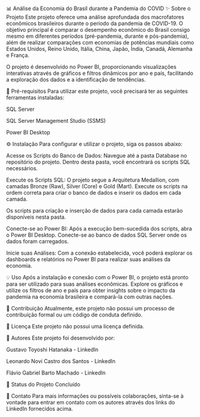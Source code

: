 📊 Análise da Economia do Brasil durante a Pandemia do COVID
✨ Sobre o Projeto
Este projeto oferece uma análise aprofundada dos macrofatores econômicos brasileiros durante o período da pandemia de COVID-19. O objetivo principal é comparar o desempenho econômico do Brasil consigo mesmo em diferentes períodos (pré-pandemia, durante e pós-pandemia), além de realizar comparações com economias de potências mundiais como Estados Unidos, Reino Unido, Itália, China, Japão, Índia, Canadá, Alemanha e França.

O projeto é desenvolvido no Power BI, proporcionando visualizações interativas através de gráficos e filtros dinâmicos por ano e país, facilitando a exploração dos dados e a identificação de tendências.

🚀 Pré-requisitos
Para utilizar este projeto, você precisará ter as seguintes ferramentas instaladas:

SQL Server

SQL Server Management Studio (SSMS)

Power BI Desktop

⚙️ Instalação
Para configurar e utilizar o projeto, siga os passos abaixo:

Acesse os Scripts do Banco de Dados:
Navegue até a pasta Database no repositório do projeto. Dentro desta pasta, você encontrará os scripts SQL necessários.

Execute os Scripts SQL:
O projeto segue a Arquitetura Medallion, com camadas Bronze (Raw), Silver (Core) e Gold (Mart). Execute os scripts na ordem correta para criar o banco de dados e inserir os dados em cada camada.

Os scripts para criação e inserção de dados para cada camada estarão disponíveis nesta pasta.

Conecte-se ao Power BI:
Após a execução bem-sucedida dos scripts, abra o Power BI Desktop. Conecte-se ao banco de dados SQL Server onde os dados foram carregados.

Inicie suas Análises:
Com a conexão estabelecida, você poderá explorar os dashboards e relatórios no Power BI para realizar suas análises da economia.

💡 Uso
Após a instalação e conexão com o Power BI, o projeto está pronto para ser utilizado para suas análises econômicas. Explore os gráficos e utilize os filtros de ano e país para obter insights sobre o impacto da pandemia na economia brasileira e compará-la com outras nações.

🤝 Contribuição
Atualmente, este projeto não possui um processo de contribuição formal ou um código de conduta definido.

📄 Licença
Este projeto não possui uma licença definida.

👥 Autores
Este projeto foi desenvolvido por:

Gustavo Toyoshi Hatanaka - LinkedIn

Leonardo Novi Castro dos Santos - LinkedIn

Flávio Gabriel Barto Machado - LinkedIn

🎯 Status do Projeto
Concluído

📧 Contato
Para mais informações ou possíveis colaborações, sinta-se à vontade para entrar em contato com os autores através dos links do LinkedIn fornecidos acima.
